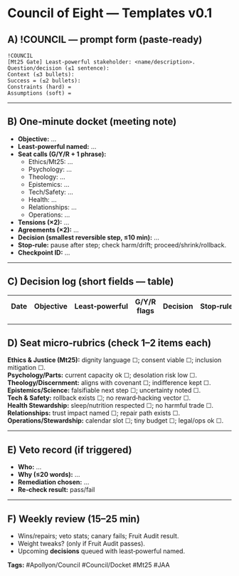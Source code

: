 # Council of Eight — Templates v0.1

## A) !COUNCIL — prompt form (paste‑ready)
```
!COUNCIL
[Mt25 Gate] Least‑powerful stakeholder: <name/description>.
Question/decision (≤1 sentence):
Context (≤3 bullets):
Success = (≤2 bullets):
Constraints (hard) =
Assumptions (soft) =
```
---

## B) One‑minute docket (meeting note)
- **Objective:** …
- **Least‑powerful named:** …
- **Seat calls (G/Y/R + 1 phrase):**
  - Ethics/Mt25: …
  - Psychology: …
  - Theology: …
  - Epistemics: …
  - Tech/Safety: …
  - Health: …
  - Relationships: …
  - Operations: …
- **Tensions (×2):** …
- **Agreements (×2):** …
- **Decision (smallest reversible step, ≤10 min):** …
- **Stop‑rule:** pause after step; check harm/drift; proceed/shrink/rollback.
- **Checkpoint ID:** …

---

## C) Decision log (short fields — table)
| Date | Objective | Least‑powerful | G/Y/R flags | Decision | Stop‑rule | Ckpt |
|---|---|---|---|---|---|---|

---

## D) Seat micro‑rubrics (check 1–2 items each)
**Ethics & Justice (Mt25):** dignity language ☐; consent viable ☐; inclusion mitigation ☐.  
**Psychology/Parts:** current capacity ok ☐; desolation risk low ☐.  
**Theology/Discernment:** aligns with covenant ☐; indifference kept ☐.  
**Epistemics/Science:** falsifiable next step ☐; uncertainty noted ☐.  
**Tech & Safety:** rollback exists ☐; no reward‑hacking vector ☐.  
**Health Stewardship:** sleep/nutrition respected ☐; no harmful trade ☐.  
**Relationships:** trust impact named ☐; repair path exists ☐.  
**Operations/Stewardship:** calendar slot ☐; tiny budget ☐; legal/ops ok ☐.

---

## E) Veto record (if triggered)
- **Who:** …
- **Why (≤20 words):** …
- **Remediation chosen:** …
- **Re‑check result:** pass/fail

---

## F) Weekly review (15–25 min)
- Wins/repairs; veto stats; canary fails; Fruit Audit result.  
- Weight tweaks? (only if Fruit Audit passes).  
- Upcoming **decisions** queued with least‑powerful named.

**Tags:** #Apollyon/Council #Council/Docket #Mt25 #JAA
